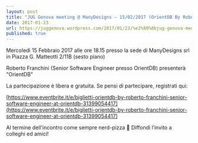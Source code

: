 ```yaml
---
layout: post
title: "JUG Genova meeting @ ManyDesigns – 15/02/2017 (OrientDB By Roberto Franchini)"
date: 2017-01-23
url: https://juggenova.wordpress.com/2017/01/23/%e2%80%8bjug-genova-meeting-manydesigns-15022017-orientdb-by-roberto-franchini/
published: true 
---
```


Mercoledì 15 Febbraio 2017 alle ore 18.15 presso la sede di ManyDesigns srl in Piazza G. Matteotti 2/11B (sesto piano) 

Roberto Franchini (Senior Software Engineer presso OrientDB) presenterà "OrientDB" 

La partecipazione è libera e gratuita. Se pensi di partecipare, registrati qui: 

[https://www.eventbrite.it/e/biglietti-orientdb-by-roberto-franchini-senior-software-engineer-at-orientdb-31399054417](https://www.eventbrite.it/e/biglietti-orientdb-by-roberto-franchini-senior-software-engineer-at-orientdb-31399054417) 

Al termine dell’incontro come sempre nerd-pizza 🙂 Diffondi l’invito a colleghi ed amici! 
